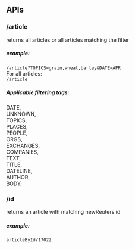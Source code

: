 <h2> APIs </h2>

  <h3>/article</h3>
  returns all articles or all articles matching the filter<br>
  <h5>example:</h5>
  <code>/article?TOPICS=grain,wheat,barley&DATE=APR</code><br>
  For all articles:<br>
  <code>/article</code>
  <h5>Applicable filtering tags:</h5>
    DATE,<br>
    UNKNOWN,<br>
    TOPICS,<br>
    PLACES,<br>
    PEOPLE,<br>
    ORGS,<br>
    EXCHANGES,<br>
    COMPANIES,<br>
    TEXT,<br>
    TITLE,<br>
    DATELINE,<br>
    AUTHOR,<br>
    BODY;<br>
   
  <h3>/id</h3>
  returns an article with matching newReuters id
  <h5>example:</h5>
  <code>articleById/17022</code>
  
